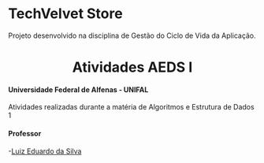 # TechVelvet Store

Projeto desenvolvido na disciplina de Gestão do Ciclo de Vida da Aplicação.
<div align="center">
<h1> Atividades AEDS I </h1>
</div>

#### Universidade Federal de Alfenas - UNIFAL
Atividades realizadas durante a matéria de Algoritmos e Estrutura de Dados 1

#### Professor
-[Luiz Eduardo da Silva](https://github.com/luizedsilva)
